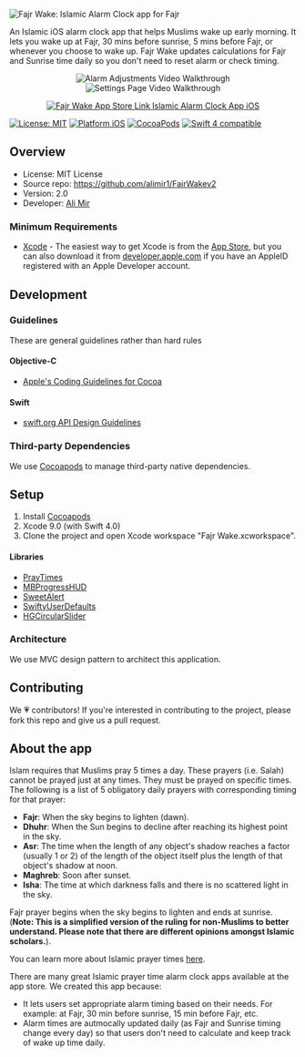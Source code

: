 ![Fajr Wake: Islamic Alarm Clock app for Fajr](https://raw.githubusercontent.com/alimir1/FajrWakev2/master/fajrWakeBanner.png)

An Islamic iOS alarm clock app that helps Muslims wake up early morning. It lets you wake up at Fajr, 30 mins before sunrise, 5 mins before Fajr, or whenever you choose to wake up. Fajr Wake updates calculations for Fajr and Sunrise time daily so you don't need to reset alarm or check timing. 

<p align="center">
<img src='http://i.imgur.com/I31FQZn.gif' title='Video Walkthrough' width='' alt='Alarm Adjustments Video Walkthrough' />
<img src='http://i.imgur.com/EhjjP3S.gif' title='Video Walkthrough' width='' alt='Settings Page Video Walkthrough' />
</p>

<p align="center">
<a href="https://itunes.apple.com/us/app/fajr-wake/id1143559369?mt=8"><img src="availableInAppStore.svg" alt="Fajr Wake App Store Link Islamic Alarm Clock App iOS" /></a>
</p>

<a href="https://raw.githubusercontent.com/alimir1/FajrWakev2/master/LICENSE"><img src="http://img.shields.io/badge/license-MIT-blue.svg?style=flat" alt="License: MIT" /></a>
<a href="https://www.apple.com/ios"><img src="https://img.shields.io/badge/platform-iOS-blue.svg?style=flat" alt="Platform iOS" /></a>
[![CocoaPods](https://img.shields.io/cocoapods/v/IBAnimatable.svg?style=flat)](http://cocoadocs.org/docsets/IBAnimatable/)
<a href="https://developer.apple.com/swift"><img src="https://img.shields.io/badge/swift4-compatible-brightgreen.svg" alt="Swift 4 compatible" /></a>

## Overview

* License: MIT License
* Source repo: https://github.com/alimir1/FajrWakev2
* Version: 2.0
* Developer: [Ali Mir](https://www.github.com/alimir1)

### Minimum Requirements
* [Xcode](https://itunes.apple.com/us/app/xcode/id497799835) - The easiest way to get Xcode is from the [App Store](https://itunes.apple.com/us/app/xcode/id497799835?mt=12), but you can also download it from [developer.apple.com](https://developer.apple.com/) if you have an AppleID registered with an Apple Developer account.

## Development

### Guidelines
These are general guidelines rather than hard rules

#### Objective-C
* [Apple's Coding Guidelines for Cocoa](https://developer.apple.com/library/content/documentation/Cocoa/Conceptual/CodingGuidelines/CodingGuidelines.html)

#### Swift
* [swift.org API Design Guidelines](https://swift.org/documentation/api-design-guidelines/)

### Third-party Dependencies

We use [Cocoapods](https://cocoapods.org/) to manage third-party native dependencies.

## Setup

1. Install [Cocoapods](https://cocoapods.org/)
2. Xcode 9.0 (with Swift 4.0)
3. Clone the project and open Xcode workspace "Fajr Wake.xcworkspace".

#### Libraries

* [PrayTimes](http://praytimes.org/code/)
* [MBProgressHUD](https://github.com/jdg/MBProgressHUD)
* [SweetAlert](https://github.com/codestergit/SweetAlert-iOS)
* [SwiftyUserDefaults](https://github.com/radex/SwiftyUserDefaults)
* [HGCircularSlider](https://github.com/HamzaGhazouani/HGCircularSlider)

### Architecture

We use MVC design pattern to architect this application.

## Contributing
We 💗 contributors! If you're interested in contributing to the project, please fork this repo and give us a pull request.

## About the app

Islam requires that Muslims pray 5 times a day. These prayers (i.e. Salah) cannot be prayed just at any times. They must be prayed on specific times. The following is a list of 5 obligatory daily prayers with corresponding timing for that prayer:

* **Fajr**: When the sky begins to lighten (dawn).
* **Dhuhr**: When the Sun begins to decline after reaching its highest point in the sky.
* **Asr**: The time when the length of any object's shadow reaches a factor (usually 1 or 2) of the length of the object itself plus the length of that object's shadow at noon.
* **Maghreb**: Soon after sunset.
* **Isha**: The time at which darkness falls and there is no scattered light in the sky.

Fajr prayer begins when the sky begins to lighten and ends at sunrise. (**Note: This is a simplified version of the ruling for non-Muslims to better understand. Please note that there are different opinions amongst Islamic scholars.**).

You can learn more about Islamic prayer times [here](http://praytimes.org/wiki/Prayer_Times_Calculation).

There are many great Islamic prayer time alarm clock apps available at the app store. We created this app because:

* It lets users set appropriate alarm timing based on their needs. For example: at Fajr, 30 min before sunrise, 15 min before Fajr, etc.
* Alarm times are autmocally updated daily (as Fajr and Sunrise timing change every day) so that users don't need to calculate and keep track of wake up time daily.


